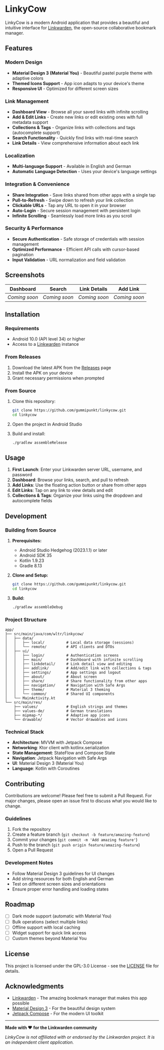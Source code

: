 # LinkyCow

LinkyCow is a modern Android application that provides a beautiful and intuitive interface for [Linkwarden](https://linkwarden.app/), the open-source collaborative bookmark manager.

## Features

### Modern Design
- **Material Design 3 (Material You)** - Beautiful pastel purple theme with adaptive colors
- **Themed Icons Support** - App icon adapts to your device's theme
- **Responsive UI** - Optimized for different screen sizes

### Link Management
- **Dashboard View** - Browse all your saved links with infinite scrolling
- **Add & Edit Links** - Create new links or edit existing ones with full metadata support
- **Collections & Tags** - Organize links with collections and tags (autocomplete support)
- **Search Functionality** - Quickly find links with real-time search
- **Link Details** - View comprehensive information about each link

### Localization
- **Multi-language Support** - Available in English and German
- **Automatic Language Detection** - Uses your device's language settings

### Integration & Convenience
- **Share Integration** - Save links shared from other apps with a single tap
- **Pull-to-Refresh** - Swipe down to refresh your link collection
- **Clickable URLs** - Tap any URL to open it in your browser
- **Auto-Login** - Secure session management with persistent login
- **Infinite Scrolling** - Seamlessly load more links as you scroll

### Security & Performance
- **Secure Authentication** - Safe storage of credentials with session management
- **Optimized Performance** - Efficient API calls with cursor-based pagination
- **Input Validation** - URL normalization and field validation

## Screenshots

| Dashboard | Search | Link Details | Add Link |
|-----------|--------|--------------|----------|
| *Coming soon* | *Coming soon* | *Coming soon* | *Coming soon* |

## Installation

### Requirements
- Android 10.0 (API level 34) or higher
- Access to a [Linkwarden](https://linkwarden.app/) instance

### From Releases
1. Download the latest APK from the [Releases](https://github.com/gummipunkt/linkycow/releases) page
2. Install the APK on your device
3. Grant necessary permissions when prompted

### From Source
1. Clone this repository:
   ```bash
   git clone https://github.com/gummipunkt/linkycow.git
   cd linkycow
   ```

2. Open the project in Android Studio

3. Build and install:
   ```bash
   ./gradlew assembleRelease
   ```

## Usage

1. **First Launch**: Enter your Linkwarden server URL, username, and password
2. **Dashboard**: Browse your links, search, and pull to refresh
3. **Add Links**: Use the floating action button or share from other apps
4. **Edit Links**: Tap on any link to view details and edit
5. **Collections & Tags**: Organize your links using the dropdown and autocomplete fields

## Development

### Building from Source

1. **Prerequisites:**
   - Android Studio Hedgehog (2023.1.1) or later
   - Android SDK 35
   - Kotlin 1.9.23
   - Gradle 8.13

2. **Clone and Setup:**
   ```bash
   git clone https://github.com/gummipunkt/linkycow.git
   cd linkycow
   ```

3. **Build:**
   ```bash
   ./gradlew assembleDebug
   ```

### Project Structure
```
app/
├── src/main/java/com/wltr/linkycow/
│   ├── data/
│   │   ├── local/          # Local data storage (sessions)
│   │   └── remote/         # API clients and DTOs
│   ├── ui/
│   │   ├── login/          # Authentication screens
│   │   ├── main/           # Dashboard with infinite scrolling
│   │   ├── linkdetail/     # Link detail view and editing
│   │   ├── addlink/        # Add/edit link with collections & tags
│   │   ├── settings/       # App settings and logout
│   │   ├── about/          # About screen
│   │   ├── share/          # Share functionality from other apps
│   │   ├── navigation/     # Navigation with Safe Args
│   │   ├── theme/          # Material 3 theming
│   │   └── common/         # Shared UI components
│   └── MainActivity.kt
└── src/main/res/
    ├── values/             # English strings and themes
    ├── values-de/          # German translations
    ├── mipmap-*/           # Adaptive app icons
    └── drawable/           # Vector drawables and icons
```

### Technical Stack
- **Architecture**: MVVM with Jetpack Compose
- **Networking**: Ktor client with kotlinx.serialization
- **State Management**: StateFlow and Compose State
- **Navigation**: Jetpack Navigation with Safe Args
- **UI**: Material Design 3 (Material You)
- **Language**: Kotlin with Coroutines

## Contributing

Contributions are welcome! Please feel free to submit a Pull Request. For major changes, please open an issue first to discuss what you would like to change.

### Guidelines
1. Fork the repository
2. Create a feature branch (`git checkout -b feature/amazing-feature`)
3. Commit your changes (`git commit -m 'Add amazing feature'`)
4. Push to the branch (`git push origin feature/amazing-feature`)
5. Open a Pull Request

### Development Notes
- Follow Material Design 3 guidelines for UI changes
- Add string resources for both English and German
- Test on different screen sizes and orientations
- Ensure proper error handling and loading states

## Roadmap

- [ ] Dark mode support (automatic with Material You)
- [ ] Bulk operations (select multiple links)
- [ ] Offline support with local caching
- [ ] Widget support for quick link access
- [ ] Custom themes beyond Material You

## License

This project is licensed under the GPL-3.0 License - see the [LICENSE](LICENSE) file for details.

## Acknowledgments

- [Linkwarden](https://linkwarden.app/) - The amazing bookmark manager that makes this app possible
- [Material Design 3](https://m3.material.io/) - For the beautiful design system
- [Jetpack Compose](https://developer.android.com/jetpack/compose) - For the modern UI toolkit

---

**Made with ❤️ for the Linkwarden community**

*LinkyCow is not affiliated with or endorsed by the Linkwarden project. It is an independent client application.* 